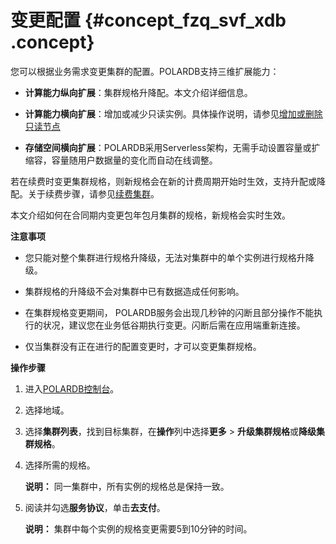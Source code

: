 # 变更配置 {#concept_fzq_svf_xdb .concept}

您可以根据业务需求变更集群的配置。POLARDB支持三维扩展能力：

-   **计算能力纵向扩展**：集群规格升降配。本文介绍详细信息。

-   **计算能力横向扩展**：增加或减少只读实例。具体操作说明，请参见[增加或删除只读节点](ZH-CN_TP_13773_V1.dita)

-   **存储空间横向扩展**：POLARDB采用Serverless架构，无需手动设置容量或扩缩容，容量随用户数据量的变化而自动在线调整。


若在续费时变更集群规格，则新规格会在新的计费周期开始时生效，支持升配或降配。关于续费步骤，请参见[续费集群](cn.zh-CN/用户指南/集群/实例管理/续费集群.md)。

本文介绍如何在合同期内变更包年包月集群的规格，新规格会实时生效。

**注意事项**

-   您只能对整个集群进行规格升降级，无法对集群中的单个实例进行规格升降级。

-   集群规格的升降级不会对集群中已有数据造成任何影响。

-   在集群规格变更期间， POLARDB服务会出现几秒钟的闪断且部分操作不能执行的状况，建议您在业务低谷期执行变更。闪断后需在应用端重新连接。

-   仅当集群没有正在进行的配置变更时，才可以变更集群规格。


**操作步骤**

1.  进入[POLARDB控制台](https://polardb.console.aliyun.com/)。
2.  选择地域。
3.  选择**集群列表**，找到目标集群，在**操作**列中选择**更多** \> **升级集群规格**或**降级集群规格**。
4.  选择所需的规格。

    **说明：** 同一集群中，所有实例的规格总是保持一致。

5.  阅读并勾选**服务协议**，单击**去支付**。

    **说明：** 集群中每个实例的规格变更需要5到10分钟的时间。


